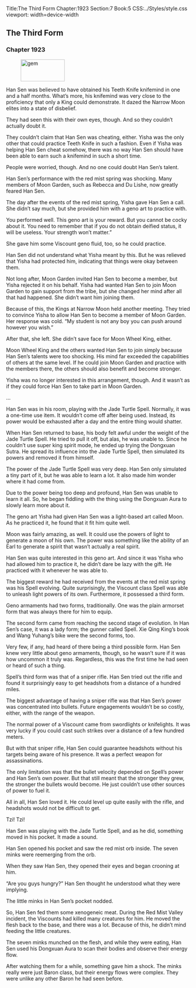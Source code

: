 Title:The Third Form 
Chapter:1923 
Section:7 
Book:5 
CSS:../Styles/style.css 
viewport: width=device-width
  
## The Third Form
### Chapter 1923
  
<figure>
	<img src="../Images/gem.gif" alt="gem" id="gem" width="120" height="60" />
</figure>
  

  
Han Sen was believed to have obtained his Teeth Knife knifemind in one and a half months. What’s more, his knifemind was very close to the proficiency that only a King could demonstrate. It dazed the Narrow Moon elites into a state of disbelief.

They had seen this with their own eyes, though. And so they couldn’t actually doubt it.

They couldn’t claim that Han Sen was cheating, either. Yisha was the only other that could practice Teeth Knife in such a fashion. Even if Yisha was helping Han Sen cheat somehow, there was no way Han Sen should have been able to earn such a knifemind in such a short time.

People were worried, though. And no one could doubt Han Sen’s talent.

Han Sen’s performance with the red mist spring was shocking. Many members of Moon Garden, such as Rebecca and Du Lishe, now greatly feared Han Sen.

The day after the events of the red mist spring, Yisha gave Han Sen a call. She didn’t say much, but she provided him with a geno art to practice with.

You performed well. This geno art is your reward. But you cannot be cocky about it. You need to remember that if you do not obtain deified status, it will be useless. Your strength won’t matter.”

She gave him some Viscount geno fluid, too, so he could practice.

Han Sen did not understand what Yisha meant by this. But he was relieved that Yisha had protected him, indicating that things were okay between them.

Not long after, Moon Garden invited Han Sen to become a member, but Yisha rejected it on his behalf. Yisha had wanted Han Sen to join Moon Garden to gain support from the tribe, but she changed her mind after all that had happened. She didn’t want him joining them.

Because of this, the Kings at Narrow Moon held another meeting. They tried to convince Yisha to allow Han Sen to become a member of Moon Garden. Her response was cold. “My student is not any boy you can push around however you wish.”

After that, she left. She didn’t save face for Moon Wheel King, either.

Moon Wheel King and the others wanted Han Sen to join simply because Han Sen’s talents were too shocking. His mind far exceeded the capabilities of others at the same level. If he could join Moon Garden and practice with the members there, the others should also benefit and become stronger.

Yisha was no longer interested in this arrangement, though. And it wasn’t as if they could force Han Sen to take part in Moon Garden.

…

Han Sen was in his room, playing with the Jade Turtle Spell. Normally, it was a one-time use item. It wouldn’t come off after being used. Instead, its power would be exhausted after a day and the entire thing would shatter.

When Han Sen returned to base, his body felt awful under the weight of the Jade Turtle Spell. He tried to pull it off, but alas, he was unable to. Since he couldn’t use super king spirit mode, he ended up trying the Dongxuan Sutra. He spread its influence into the Jade Turtle Spell, then simulated its powers and removed it from himself.

The power of the Jade Turtle Spell was very deep. Han Sen only simulated a tiny part of it, but he was able to learn a lot. It also made him wonder where it had come from.

Due to the power being too deep and profound, Han Sen was unable to learn it all. So, he began fiddling with the thing using the Dongxuan Aura to slowly learn more about it.

The geno art Yisha had given Han Sen was a light-based art called Moon. As he practiced it, he found that it fit him quite well.

Moon was fairly amazing, as well. It could use the powers of light to generate a moon of his own. The power was something like the ability of an Earl to generate a spirit that wasn’t actually a real spirit.

Han Sen was quite interested in this geno art. And since it was Yisha who had allowed him to practice it, he didn’t dare be lazy with the gift. He practiced with it whenever he was able to.

The biggest reward he had received from the events at the red mist spring was his Spell evolving. Quite surprisingly, the Viscount class Spell was able to unleash light powers of its own. Furthermore, it possessed a third form.

Geno armaments had two forms, traditionally. One was the plain armorset form that was always there for him to equip.

The second form came from reaching the second stage of evolution. In Han Sen’s case, it was a lady form; the gunner called Spell. Xie Qing King’s book and Wang Yuhang’s bike were the second forms, too.

Very few, if any, had heard of there being a third possible form. Han Sen knew very little about geno armaments, though, so he wasn’t sure if it was how uncommon it truly was. Regardless, this was the first time he had seen or heard of such a thing.

Spell’s third form was that of a sniper rifle. Han Sen tried out the rifle and found it surprisingly easy to get headshots from a distance of a hundred miles.

The biggest advantage of having a sniper rifle was that Han Sen’s power was concentrated into bullets. Future engagements wouldn’t be so costly, either, with the range of the weapon.

The normal power of a Viscount came from swordlights or knifelights. It was very lucky if you could cast such strikes over a distance of a few hundred meters.

But with that sniper rifle, Han Sen could guarantee headshots without his targets being aware of his presence. It was a perfect weapon for assassinations.

The only limitation was that the bullet velocity depended on Spell’s power and Han Sen’s own power. But that still meant that the stronger they grew, the stronger the bullets would become. He just couldn’t use other sources of power to fuel it.

All in all, Han Sen loved it. He could level up quite easily with the rifle, and headshots would not be difficult to get.

Tzi! Tzi!

Han Sen was playing with the Jade Turtle Spell, and as he did, something moved in his pocket. It made a sound.

Han Sen opened his pocket and saw the red mist orb inside. The seven minks were reemerging from the orb.

When they saw Han Sen, they opened their eyes and began crooning at him.

“Are you guys hungry?” Han Sen thought he understood what they were implying.

The little minks in Han Sen’s pocket nodded.

So, Han Sen fed them some xenogeneic meat. During the Red Mist Valley incident, the Viscounts had killed many creatures for him. He moved the flesh back to the base, and there was a lot. Because of this, he didn’t mind feeding the little creatures.

The seven minks munched on the flesh, and while they were eating, Han Sen used his Dongxuan Aura to scan their bodies and observe their energy flow.

After watching them for a while, something gave him a shock. The minks really were just Baron class, but their energy flows were complex. They were unlike any other Baron he had seen before.